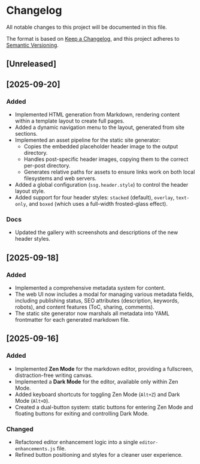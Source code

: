 # Changelog

All notable changes to this project will be documented in this file.

The format is based on [Keep a Changelog](https://keepachangelog.com/en/1.0.0/),
and this project adheres to [Semantic Versioning](https://semver.org/spec/v2.0.0.html).

## [Unreleased]

## [2025-09-20]

### Added
- Implemented HTML generation from Markdown, rendering content within a template layout to create full pages.
- Added a dynamic navigation menu to the layout, generated from site sections.
- Implemented an asset pipeline for the static site generator:
    - Copies the embedded placeholder header image to the output directory.
    - Handles post-specific header images, copying them to the correct per-post directory.
    - Generates relative paths for assets to ensure links work on both local filesystems and web servers.
- Added a global configuration (`ssg.header.style`) to control the header layout style.
- Added support for four header styles: `stacked` (default), `overlay`, `text-only`, and `boxed` (which uses a full-width frosted-glass effect).

### Docs
- Updated the gallery with screenshots and descriptions of the new header styles.


## [2025-09-18]

### Added
- Implemented a comprehensive metadata system for content.
- The web UI now includes a modal for managing various metadata fields, including publishing status, SEO attributes (description, keywords, robots), and content features (ToC, sharing, comments).
- The static site generator now marshals all metadata into YAML frontmatter for each generated markdown file.

## [2025-09-16]

### Added
- Implemented **Zen Mode** for the markdown editor, providing a fullscreen, distraction-free writing canvas.
- Implemented a **Dark Mode** for the editor, available only within Zen Mode.
- Added keyboard shortcuts for toggling Zen Mode (`Alt+Z`) and Dark Mode (`Alt+D`).
- Created a dual-button system: static buttons for entering Zen Mode and floating buttons for exiting and controlling Dark Mode.

### Changed
- Refactored editor enhancement logic into a single `editor-enhancements.js` file.
- Refined button positioning and styles for a cleaner user experience.